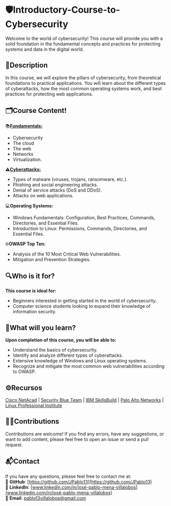 # 🛡️Introductory-Course-to-Cybersecurity
Welcome to the world of cybersecurity! This course will provide you with a solid foundation in the fundamental concepts and practices for protecting systems and data in the digital world.

## 📄Description
In this course, we will explore the pillars of cybersecurity, from theoretical foundations to practical applications. You will learn about the different types of cyberattacks, how the most common operating systems work, and best practices for protecting web applications.

## 🗂️Course Content!
📚[**Fundamentals:**](https://github.com/JPablo13/Introductory-Course-to-Cybersecurity/tree/main/1.%20Fundamentals)
* Cybersecurity
* The cloud
* The web
* Networks
* Virtualization.

⚠[**Cyberattacks:**](https://github.com/JPablo13/Introductory-Course-to-Cybersecurity/tree/main/2.%20Cyberattacks)
* Types of malware (viruses, trojans, ransomware, etc.).
* Phishing and social engineering attacks.
* Denial of service attacks (DoS and DDoS).
* Attacks on web applications.

💻**Operating Systems:**
* Windows Fundamentals: Configuration, Best Practices, Commands, Directories, and Essential Files.
* Introduction to Linux: Permissions, Commands, Directories, and Essential Files.

🌐**OWASP Top Ten:**
* Analysis of the 10 Most Critical Web Vulnerabilities.
* Mitigation and Prevention Strategies.

## 🔍Who is it for?
**This course is ideal for:**
* Beginners interested in getting started in the world of cybersecurity.
* Computer science students looking to expand their knowledge of information security.

## 🧠What will you learn?
**Upon completion of this course, you will be able to:**
* Understand the basics of cybersecurity.
* Identify and analyze different types of cyberattacks.
* Extensive knowledge of Windows and Linux operating systems.
* Recognize and mitigate the most common web vulnerabilities according to OWASP.

## ⚙Recursos
[Cisco NetAcad](https://www.netacad.com/career-paths/cybersecurity?course=&courseLang=en-US)
| [Security Blue Team](https://www.securityblue.team/courses/blue-team-junior-analyst-pathway-bundle)
| [IBM SkillsBuild](http://skillsbuild.org/adult-learners/explore-learning/cybersecurity-analyst)
| [Palo Alto Networks](https://www.paloaltonetworks.com/cyberpedia/free-cybersecurity-education-courses)
| [Linux Professional Institute](https://www.lpi.org/es/our-certifications/linux-essentials-overview/)

## 🧑‍💻Contributions
Contributions are welcome! If you find any errors, have any suggestions, or want to add content, please feel free to open an issue or send a pull request.

## 📬Contact
If you have any questions, please feel free to contact me at:<br>
🔗 **GitHub**: [https://github.com/JPablo13](https://github.com/JPablo13)<br>
💼 **LinkedIn**: [www.linkedin.com/in/josé-pablo-mena-villalobos](www.linkedin.com/in/josé-pablo-mena-villalobos)<br>
📧 **Email**: pablo13villalobos@gmail.com
